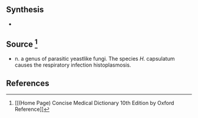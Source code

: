 ## Synthesis
- 
## Source [^1]
- n. a genus of parasitic yeastlike fungi. The species $H$. capsulatum causes the respiratory infection histoplasmosis.
## References

[^1]: [[(Home Page) Concise Medical Dictionary 10th Edition by Oxford Reference]]